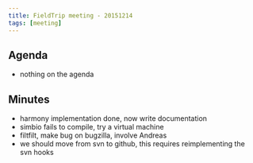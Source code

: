 ```yaml
---
title: FieldTrip meeting - 20151214
tags: [meeting]
---
```


## Agenda

- nothing on the agenda

## Minutes

- harmony implementation done, now write documentation
- simbio fails to compile, try a virtual machine
- filtfilt, make bug on bugzilla, involve Andreas
- we should move from svn to github, this requires reimplementing the svn hooks
